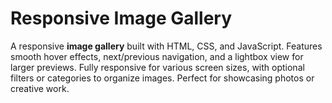 # Responsive Image Gallery

A responsive **image gallery** built with HTML, CSS, and JavaScript. Features smooth hover effects, next/previous navigation, and a lightbox view for larger previews. Fully responsive for various screen sizes, with optional filters or categories to organize images. Perfect for showcasing photos or creative work.
